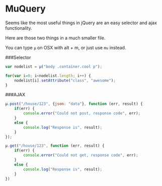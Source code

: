 MuQuery
=======
Seems like the most useful things in jQuery are an easy selector and ajax functionality.

Here are those two things in a much smaller file.

You can type `µ` on OSX with alt + m, or just use `mu` instead.

###Selector
```js
var nodelist = µ("body .container.cool p");

for(var i=0; i<nodelist.length; i++) {
	nodelist[i].setAttribute("class", "awesome");
}
```

###AJAX
```js
µ.post("/house/123", {json: "data"}, function (err, result) {
	if(err) {
		console.error("Could not post, response code", err);
	}
	else {
		console.log("Response is", result);
	}
});

µ.get("/house/123", function (err, result) {
	if(err) {
		console.error("Could not get, response code", err);
	}
	else {
		console.log("Response is", result);
	}
})
```